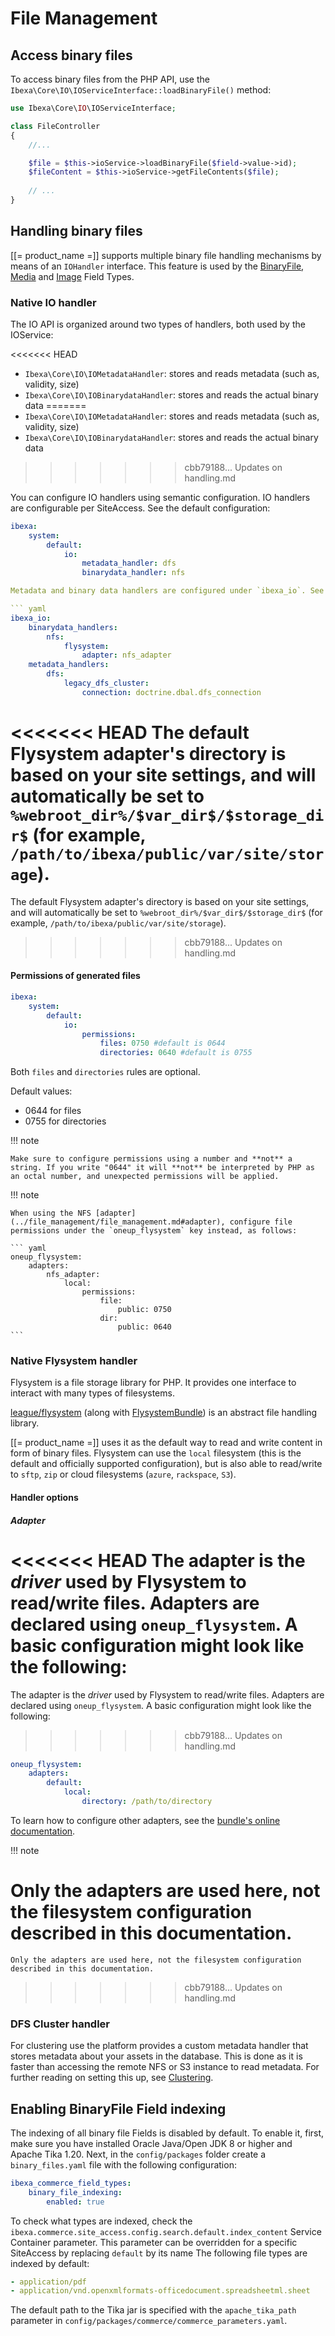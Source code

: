 # File Management

## Access binary files

To access binary files from the PHP API, use the `Ibexa\Core\IO\IOServiceInterface::loadBinaryFile()` method:

```php
use Ibexa\Core\IO\IOServiceInterface;

class FileController
{
    //...

    $file = $this->ioService->loadBinaryFile($field->value->id);
    $fileContent = $this->ioService->getFileContents($file);
    
    // ...
}
```

## Handling binary files

[[= product_name =]] supports multiple binary file handling mechanisms by means of an `IOHandler` interface. This feature is used by the [BinaryFile](../../api/field_types_reference/binaryfilefield.md), [Media](../../api/field_types_reference/mediafield.md) and [Image](../../api/field_types_reference/imagefield.md) Field Types.

### Native IO handler

The IO API is organized around two types of handlers, both used by the IOService:

<<<<<<< HEAD
- `Ibexa\Core\IO\IOMetadataHandler`: stores and reads metadata (such as, validity, size)
- `Ibexa\Core\IO\IOBinarydataHandler`: stores and reads the actual binary data
=======
- `Ibexa\Core\IO\IOMetadataHandler`: stores and reads metadata (such as, validity, size)
- `Ibexa\Core\IO\IOBinarydataHandler`: stores and reads the actual binary data
>>>>>>> cbb79188... Updates on handling.md

You can configure IO handlers using semantic configuration. IO handlers are configurable per SiteAccess.
See the default configuration:

``` yaml
ibexa:
    system:
        default:
            io:
                metadata_handler: dfs
                binarydata_handler: nfs

Metadata and binary data handlers are configured under `ibexa_io`. See below the configuration for the default handlers. It declares a metadata handler and a binary data handler, both labeled `default`. Both handlers are of type `flysystem`, and use the same Flysystem adapter, labeled `default` as well.

``` yaml
ibexa_io:
    binarydata_handlers:
        nfs:
            flysystem:
                adapter: nfs_adapter
    metadata_handlers:
        dfs:
            legacy_dfs_cluster:
                connection: doctrine.dbal.dfs_connection
```

<<<<<<< HEAD
The default Flysystem adapter's directory is based on your site settings, and will automatically be set to `%webroot_dir%/$var_dir$/$storage_dir$` (for example, `/path/to/ibexa/public/var/site/storage`).
=======
The default Flysystem adapter's directory is based on your site settings, and will automatically be set to `%webroot_dir%/$var_dir$/$storage_dir$` (for example, `/path/to/ibexa/public/var/site/storage`).
>>>>>>> cbb79188... Updates on handling.md

#### Permissions of generated files

``` yaml
ibexa:
    system:
        default:
            io:
                permissions:
                    files: 0750 #default is 0644
                    directories: 0640 #default is 0755
```

Both `files` and `directories` rules are optional.

Default values:

- 0644 for files
- 0755 for directories

!!! note

    Make sure to configure permissions using a number and **not** a string. If you write "0644" it will **not** be interpreted by PHP as an octal number, and unexpected permissions will be applied.

!!! note

    When using the NFS [adapter](../file_management/file_management.md#adapter), configure file permissions under the `oneup_flysystem` key instead, as follows:

    ``` yaml
    oneup_flysystem:
        adapters:
            nfs_adapter:
                local:
                    permissions:
                        file:
                            public: 0750
                        dir:
                            public: 0640
    ```

### Native Flysystem handler

Flysystem is a file storage library for PHP. It provides one interface to interact with many types of filesystems. 

[league/flysystem](http://flysystem.thephpleague.com/) (along with [FlysystemBundle](https://github.com/1up-lab/OneupFlysystemBundle/)) is an abstract file handling library.

[[= product_name =]] uses it as the default way to read and write content in form of binary files. Flysystem can use the `local` filesystem (this is the default and officially supported configuration), but is also able to read/write to `sftp`, `zip` or cloud filesystems (`azure`, `rackspace`, `S3`).

#### Handler options

##### Adapter

<<<<<<< HEAD
The adapter is the *driver* used by Flysystem to read/write files. Adapters are declared using `oneup_flysystem`. A basic configuration might look like the following:
=======
The adapter is the *driver* used by Flysystem to read/write files. Adapters are declared using `oneup_flysystem`. A basic configuration might look like the following:
>>>>>>> cbb79188... Updates on handling.md

``` yaml
oneup_flysystem:
    adapters:
        default:
            local:
                directory: /path/to/directory
```

To learn how to configure other adapters, see the [bundle's online documentation](https://github.com/1up-lab/OneupFlysystemBundle/blob/main/doc/index.md#step3-configure-your-filesystems). 

!!! note

Only the adapters are used here, not the filesystem configuration described in this documentation.
=======
    Only the adapters are used here, not the filesystem configuration described in this documentation.
    
>>>>>>> cbb79188... Updates on handling.md

### DFS Cluster handler

For clustering use the platform provides a custom metadata handler that stores metadata about your assets in the database. This is done as it is faster than accessing the remote NFS or S3 instance to read metadata. For further reading on setting this up, see [Clustering](../clustering.md).

## Enabling BinaryFile Field indexing

The indexing of all binary file Fields is disabled by default.
To enable it, first, make sure you have installed Oracle Java/Open JDK 8 or higher and Apache Tika 1.20.
Next, in the `config/packages` folder create a `binary_files.yaml` file with the following configuration:

``` yaml
ibexa_commerce_field_types:
    binary_file_indexing:
        enabled: true
```

To check what types are indexed, check the `ibexa.commerce.site_access.config.search.default.index_content` Service Container parameter. This parameter can be overridden for a specific SiteAccess by replacing `default` by its name
The following file types are indexed by default:

``` yaml
- application/pdf
- application/vnd.openxmlformats-officedocument.spreadsheetml.sheet
```

The default path to the Tika jar is specified with the `apache_tika_path` parameter in `config/packages/commerce/commerce_parameters.yaml`.

